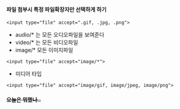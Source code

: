 #### 파일 첨부시 특정 파일확장자만 선택하게 하기
```
<input type="file" accept=".gif, .jpg, .png">
```
- audio/* 는 모든 오디오파일을 보여준다
- video/* 는 모든 비디오파일
- image/* 모든 이미지파일
```
<input type="file" accept="image/*">
```
- 미디어 타입
```
<input type="file" accept="image/gif, image/jpeg, image/png">
```


#### ~~오늘은 뭐했나..~~
 